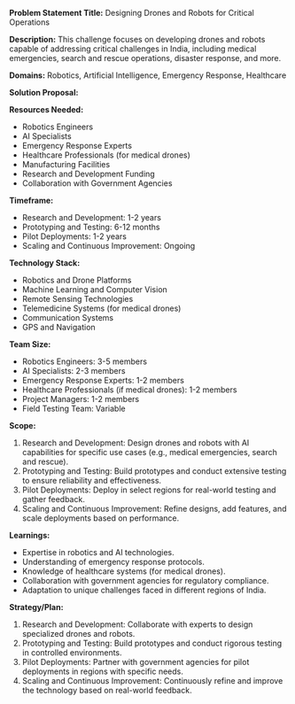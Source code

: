 **Problem Statement Title:** Designing Drones and Robots for Critical Operations

**Description:** This challenge focuses on developing drones and robots capable of addressing critical challenges in India, including medical emergencies, search and rescue operations, disaster response, and more.

**Domains:** Robotics, Artificial Intelligence, Emergency Response, Healthcare

**Solution Proposal:**

**Resources Needed:**
- Robotics Engineers
- AI Specialists
- Emergency Response Experts
- Healthcare Professionals (for medical drones)
- Manufacturing Facilities
- Research and Development Funding
- Collaboration with Government Agencies

**Timeframe:**
- Research and Development: 1-2 years
- Prototyping and Testing: 6-12 months
- Pilot Deployments: 1-2 years
- Scaling and Continuous Improvement: Ongoing

**Technology Stack:**
- Robotics and Drone Platforms
- Machine Learning and Computer Vision
- Remote Sensing Technologies
- Telemedicine Systems (for medical drones)
- Communication Systems
- GPS and Navigation

**Team Size:**
- Robotics Engineers: 3-5 members
- AI Specialists: 2-3 members
- Emergency Response Experts: 1-2 members
- Healthcare Professionals (if medical drones): 1-2 members
- Project Managers: 1-2 members
- Field Testing Team: Variable

**Scope:**
1. Research and Development: Design drones and robots with AI capabilities for specific use cases (e.g., medical emergencies, search and rescue).
2. Prototyping and Testing: Build prototypes and conduct extensive testing to ensure reliability and effectiveness.
3. Pilot Deployments: Deploy in select regions for real-world testing and gather feedback.
4. Scaling and Continuous Improvement: Refine designs, add features, and scale deployments based on performance.

**Learnings:**
- Expertise in robotics and AI technologies.
- Understanding of emergency response protocols.
- Knowledge of healthcare systems (for medical drones).
- Collaboration with government agencies for regulatory compliance.
- Adaptation to unique challenges faced in different regions of India.

**Strategy/Plan:**
1. Research and Development: Collaborate with experts to design specialized drones and robots.
2. Prototyping and Testing: Build prototypes and conduct rigorous testing in controlled environments.
3. Pilot Deployments: Partner with government agencies for pilot deployments in regions with specific needs.
4. Scaling and Continuous Improvement: Continuously refine and improve the technology based on real-world feedback.
